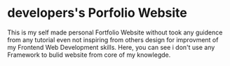 # developers's Porfolio Website

This is my self made personal Fortfolio Website without took any guidence from any tutorial even not inspiring from others design for improvment of my Frontend Web Development skills. Here, you can see i don't use any Framework to bulid website from core of my knowlegde.
